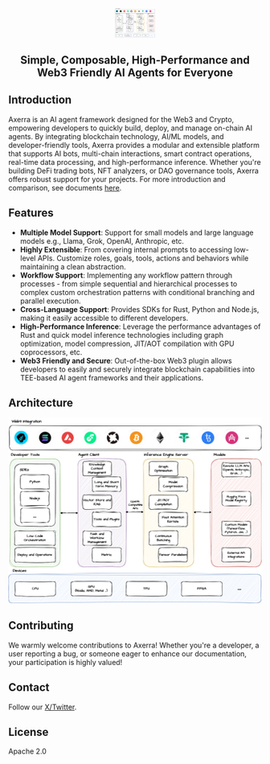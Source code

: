 <p align="center">
    <img src="imgs/logo.png" alt="Axerra Logo" style="width: 80px;" />
</p>

<h2 align="center">
Simple, Composable, High-Performance and Web3 Friendly AI Agents for Everyone
</h2>

## Introduction

Axerra is an AI agent framework designed for the Web3 and Crypto, empowering developers to quickly build, deploy, and manage on-chain AI agents. By integrating blockchain technology, AI/ML models, and developer-friendly tools, Axerra provides a modular and extensible platform that supports AI bots, multi-chain interactions, smart contract operations, real-time data processing, and high-performance inference. Whether you're building DeFi trading bots, NFT analyzers, or DAO governance tools, Axerra offers robust support for your projects. For more introduction and comparison, see documents [here](https://axerra.lazai.network/docs).

## Features

+ **Multiple Model Support**: Support for small models and large language models e.g., Llama, Grok, OpenAI, Anthropic, etc.
+ **Highly Extensible**: From covering internal prompts to accessing low-level APIs. Customize roles, goals, tools, actions and behaviors while maintaining a clean abstraction.
+ **Workflow Support**: Implementing any workflow pattern through processes - from simple sequential and hierarchical processes to complex custom orchestration patterns with conditional branching and parallel execution.
+ **Cross-Language Support**: Provides SDKs for Rust, Python and Node.js, making it easily accessible to different developers.
+ **High-Performance Inference**: Leverage the performance advantages of Rust and quick model inference technologies including graph optimization, model compression, JIT/AOT compilation with GPU coprocessors, etc.
+ **Web3 Friendly and Secure**: Out-of-the-box Web3 plugin allows developers to easily and securely integrate blockchain capabilities into TEE-based AI agent frameworks and their applications.

## Architecture

<p align="center">
    <img src="imgs/roadmap.png" alt="Axerra Arch" />
</p>

## Contributing

We warmly welcome contributions to Axerra! Whether you're a developer, a user reporting a bug, or someone eager to enhance our documentation, your participation is highly valued!

## Contact

Follow our [X/Twitter](https://x.com/AxerraAI).

## License

Apache 2.0

